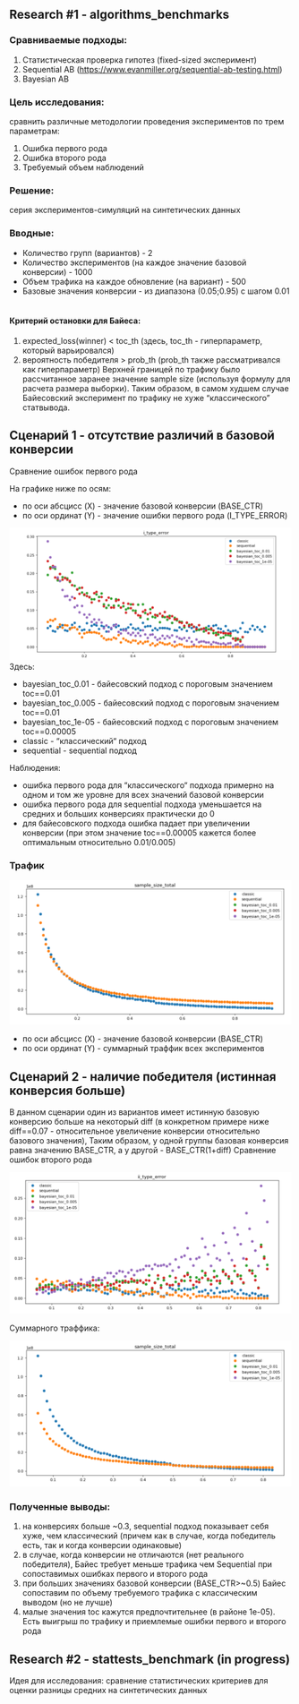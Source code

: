 ## Research #1 - algorithms_benchmarks

### Сравниваемые подходы:
1. Статистическая проверка гипотез (fixed-sized эксперимент)
2. Sequential AB (https://www.evanmiller.org/sequential-ab-testing.html)
3. Bayesian AB


### Цель исследования: 

сравнить различные методологии проведения экспериментов по трем параметрам:

1. Ошибка первого рода
2. Ошибка второго рода
3. Требуемый объем наблюдений

### Решение: 

серия экспериментов-симуляций на синтетических данных

### Вводные:

- Количество групп (вариантов) - 2
- Количество экспериментов (на каждое значение базовой конверсии) - 1000
- Объем трафика на каждое обновление (на вариант) - 500
- Базовые значения конверсии - из диапазона (0.05;0.95) с шагом 0.01
 
#### Критерий остановки для Байеса:

1. expected_loss(winner) < toc_th (здесь, toc_th - гиперпараметр, который варьировался)
2. вероятность победителя > prob_th (prob_th также рассматривался как гиперпараметр)
Верхней границей по трафику было рассчитанное заранее значение sample size (используя формулу для расчета размера выборки). Таким образом, в самом худшем случае Байесовский эксперимент по трафику не хуже “классического” статвывода.

## Сценарий 1 - отсутствие различий в базовой конверсии

Сравнение ошибок первого рода

На графике ниже по осям:
* по оси абсцисс (X) - значение базовой конверсии (BASE_CTR)
* по оси ординат (Y) - значение ошибки первого рода (I_TYPE_ERROR)

![alt text](https://github.com/Fimochka/AB_benchmarks/blob/main/algorithms_benchmark/reports/I_type_errors.png?raw=true)
Здесь:
* bayesian_toc_0.01 - байесовский подход с пороговым значением toc==0.01
* bayesian_toc_0.005 - байесовский подход с пороговым значением toc==0.01
* bayesian_toc_1e-05 - байесовский подход с пороговым значением toc==0.00005
* classic - “классический“ подход
* sequential - sequential подход

Наблюдения:
* ошибка первого рода для “классического“ подхода примерно на одном и том же уровне для всех значений базовой конверсии
* ошибка первого рода для sequential подхода уменьшается на средних и больших конверсиях практически до 0
* для байесовского подхода ошибка падает при увеличении конверсии (при этом значение toc==0.00005 кажется более оптимальным относительно 0.01/0.005)

### Трафик 

![alt text](https://github.com/Fimochka/AB_benchmarks/blob/main/algorithms_benchmark/reports/traffic.png?raw=true)

* по оси абсцисс (X) - значение базовой конверсии (BASE_CTR)
* по оси ординат (Y) - суммарный траффик всех экспериментов

## Сценарий 2 - наличие победителя (истинная конверсия больше)

В данном сценарии один из вариантов имеет истинную базовую конверсию больше на некоторый diff (в конкретном примере ниже diff==0.07 - относительное увеличение конверсии относительно базового значения),
Таким образом, у одной группы базовая конверсия равна значению BASE_CTR, а у другой - BASE_CTR(1+diff)
Сравнение ошибок второго рода

![alt text](https://github.com/Fimochka/AB_benchmarks/blob/main/algorithms_benchmark/reports/II_type_error.png?raw=true)

Суммарного траффика:

![alt text](https://github.com/Fimochka/AB_benchmarks/blob/main/algorithms_benchmark/reports/traffic_2_sc.png?raw=true)

### Полученные выводы:

1. на конверсиях больше ~0.3, sequential подход показывает себя хуже, чем классический (причем как в случае, когда победитель есть, так и когда конверсии одинаковые)
2. в случае, когда конверсии не отличаются (нет реального победителя), Байес требует меньше трафика чем Sequential при сопоставимых ошибках первого и второго рода
3. при больших значениях базовой конверсии (BASE_CTR>~0.5) Байес сопоставим по объему требуемого трафика с классическим выводом (но не лучше)
4. малые значения toc кажутся предпочтительнее (в районе 1e-05). Есть выигрыш по трафику и приемлемые ошибки первого и второго рода


## Research #2 - stattests_benchmark (in progress)

Идея для исследования: сравнение статистических критериев для оценки разницы средних на синтетических данных


